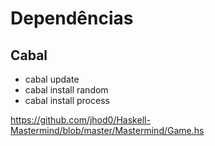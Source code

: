 # Dependências

## Cabal
- cabal update
- cabal install random
- cabal install process

https://github.com/jhod0/Haskell-Mastermind/blob/master/Mastermind/Game.hs
